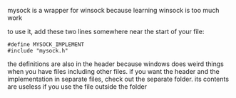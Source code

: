 mysock is a wrapper for winsock because learning winsock is too much work

to use it, add these two lines somewhere near the start of your file:
```
#define MYSOCK_IMPLEMENT
#include "mysock.h"
```
the definitions are also in the header because windows does weird things when you have files including other files.
if you want the header and the implementation in separate files, check out the separate folder. its contents are 
useless if you use the file outside the folder

